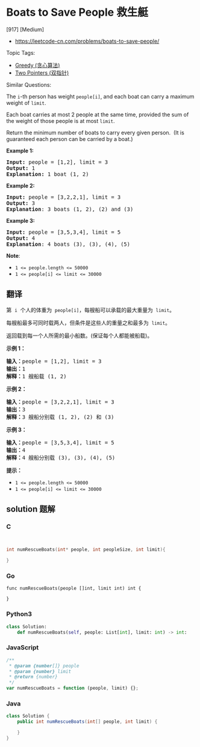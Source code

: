 # Boats to Save People 救生艇

[917] [Medium]

- https://leetcode-cn.com/problems/boats-to-save-people/

Topic Tags:

- [Greedy (贪心算法)](https://leetcode-cn.com/tag/greedy/)
- [Two Pointers (双指针)](https://leetcode-cn.com/tag/two-pointers/)

Similar Questions:

The `i`\-th person has weight `people[i]`, and each boat can carry a maximum weight of `limit`.

Each boat carries at most 2 people at the same time, provided the sum of the weight of those people is at most `limit`.

Return the minimum number of boats to carry every given person.  (It is guaranteed each person can be carried by a boat.)

**Example 1:**

<pre><strong>Input: </strong>people = <span id="example-input-1-1">[1,2]</span>, limit = <span id="example-input-1-2">3</span>
<strong>Output: </strong><span id="example-output-1">1</span>
<strong>Explanation: </strong>1 boat (1, 2)
</pre>

**Example 2:**

<pre><strong>Input: </strong>people = <span id="example-input-2-1">[3,2,2,1]</span>, limit = <span id="example-input-2-2">3</span>
<strong>Output: </strong><span id="example-output-2">3</span>
<strong>Explanation</strong>: 3 boats (1, 2), (2) and (3)
</pre>

**Example 3:**

<pre><strong>Input: </strong>people = <span id="example-input-3-1">[3,5,3,4]</span>, limit = <span id="example-input-3-2">5</span>
<strong>Output: </strong><span id="example-output-3">4</span>
<strong>Explanation</strong>: 4 boats (3), (3), (4), (5)</pre>

**Note**:

- `1 <= people.length <= 50000`
- `1 <= people[i] <= limit <= 30000`

## 翻译

第  `i`  个人的体重为  `people[i]`，每艘船可以承载的最大重量为  `limit`。

每艘船最多可同时载两人，但条件是这些人的重量之和最多为  `limit`。

返回载到每一个人所需的最小船数。(保证每个人都能被船载)。

**示例 1：**

<pre><strong>输入：</strong>people = [1,2], limit = 3
<strong>输出：</strong>1
<strong>解释：</strong>1 艘船载 (1, 2)
</pre>

**示例 2：**

<pre><strong>输入：</strong>people = [3,2,2,1], limit = 3
<strong>输出：</strong>3
<strong>解释：</strong>3 艘船分别载 (1, 2), (2) 和 (3)
</pre>

**示例 3：**

<pre><strong>输入：</strong>people = [3,5,3,4], limit = 5
<strong>输出：</strong>4
<strong>解释：</strong>4 艘船分别载 (3), (3), (4), (5)</pre>

**提示：**

- `1 <= people.length <= 50000`
- `1 <= people[i] <= limit <= 30000`

## solution 题解

### C

```c


int numRescueBoats(int* people, int peopleSize, int limit){

}


```

### Go

```golang
func numRescueBoats(people []int, limit int) int {

}
```

### Python3

```python
class Solution:
    def numRescueBoats(self, people: List[int], limit: int) -> int:

```

### JavaScript

```javascript
/**
 * @param {number[]} people
 * @param {number} limit
 * @return {number}
 */
var numRescueBoats = function (people, limit) {};
```

### Java

```java
class Solution {
    public int numRescueBoats(int[] people, int limit) {

    }
}
```
